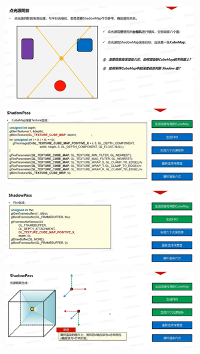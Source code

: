 ![输入图片说明](/imgs/2025-03-02/CMuTrzTPjFm95tjE.png)

![输入图片说明](/imgs/2025-03-02/QkZFzolDUY6MCfOK.png)

![输入图片说明](/imgs/2025-03-02/MV2YivenkBhoEIhT.png)

![输入图片说明](/imgs/2025-03-02/C5dNtfZLgovEQ03W.png)
<!--stackedit_data:
eyJoaXN0b3J5IjpbLTM1ODY3OTYxMCwzNTY5NDEzNjUsODU5OD
E4NDU3LC01MTI2NDYxMzAsLTIwODg3NDY2MTIsLTIwODg3NDY2
MTJdfQ==
-->